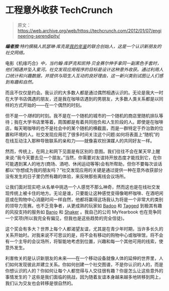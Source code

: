 # 工程意外收获 TechCrunch

> 原文：<https://web.archive.org/web/https://techcrunch.com/2012/01/07/engineering-serendipity/>

***编者按**:特约撰稿人凯瑟琳·库克是[我的年鉴](https://web.archive.org/web/20230215191323/http://www.myyearbook.com/)的联合创始人，这是一个认识新朋友的社交网络。*

电影《机缘巧合》*中，当约翰·库萨克和凯特·贝金赛尔伸手拿同一副黑色手套时，他们相遇并坠入爱河。社交发现应用程序的目标是设计这种意外收获。通过利用人口统计和兴趣数据，并提供与陌生人互动的良好理由，这一新兴类别试图让人们感到有趣和自然。*

而且不仅仅是约会。我认识的大多数人都是通过偶然相遇认识的。无论是我大一时在大学书店偶遇的朋友，还是我在咖啡店遇到的男朋友，大多数人类关系都是以同样的方式开始的——在一个偶然的时刻。

但不是一个*随机*的时刻。我不是在一个随机的城市的一个随机的商店里随机排队等待；我在大学书店里等着，周围都是有着共同抱负和人生阶段的人。即使是在咖啡店，每天喝咖啡的也不是社会中的某个随机的横截面，而是一群特定于乔治敦的位置和环境的人。社交发现应用花了很多时间关注这个问题:如何将表面上“随机”的在线互动注入那种导致联系的亲和力——就像喜欢扮演媒人的共同好友一样。

然而，传统上，在网上和网下见面是有区别的:意图。我们往往不会在某天早上醒来说:“我今天要去见一个朋友。”当然，你需要对友谊持开放态度才能找到它，在你可能遇到某人的地方(商场、酒吧、休闲运动等等)会有所帮助，但你不要每次谈话都以“你想成为我的朋友吗？”社交发现应用的关键是通过提供一种在意外收获部分没有发生的日子里仍然有趣的体验，来反映那些离线会议场所。

让我们面对现实吧:从名单中挑选一个人感觉不那么神奇，然而这也是在线社交发现传统上被卡住的地方。无论是谁，只要能让这种感觉变得像喝杯咖啡、在酒吧闲逛或在购物中心消磨时间一样自然，他都将赢得这场我认为将是一个非常大的类别的领导力竞赛。也不乏竞争者，从更成熟的玩家如 [Badoo](https://web.archive.org/web/20230215191323/http://badoo.com/) 和 [Tagged](https://web.archive.org/web/20230215191323/http://www.tagged.com/) 到极其有趣的风投支持的服务如 [Banjo](https://web.archive.org/web/20230215191323/http://ban.jo/) 和 [Shaker](https://web.archive.org/web/20230215191323/http://apps.facebook.com/shakerapp/) 。我自己的公司 MyYearbook 也在竞争同一个奖项(所以我完全有偏见，但我也是这些趋势的完全信徒)。

这个奖会有多大？世界上每个人都渴望友谊，尤其是在青少年时期，当许多长久的关系开始时。对我来说不可思议的是，将不会有移动的购物中心或咖啡馆，将不会有一个主导的会议场所，将智能地考虑到位置，兴趣和每一个其他可用的线索，使意外发生。

利害攸关的是认识新朋友的未来——在一个移动设备就像人体的延伸的世界里，人们如何发现彼此并建立关系。你如何创建一个社交图谱，不是你认识的人的，而是你想认识的人的？你如何让每个人都觉得与人交往很有趣？你是怎么让这些意外的事情发生的？这些是我们面临的挑战，因为随着友谊本身越来越多地转移到网上，我们认为交友也会转移是很自然的。